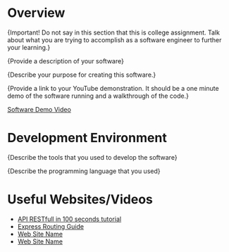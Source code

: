 # Overview

{Important! Do not say in this section that this is college assignment. Talk about what you are trying to accomplish as a software engineer to further your learning.}

{Provide a description of your software}

{Describe your purpose for creating this software.}

{Provide a link to your YouTube demonstration. It should be a one minute demo of the software running and a walkthrough of the code.}

[Software Demo Video](http://youtube.link.goes.here)

# Development Environment

{Describe the tools that you used to develop the software}

{Describe the programming language that you used}

# Useful Websites/Videos

- [API RESTfull in 100 seconds tutorial](https://www.youtube.com/watch?v=-MTSQjw5DrM)
- [Express Routing Guide](https://expressjs.com/en/guide/routing.html)
- [Web Site Name](http://url.link.goes.here)
- [Web Site Name](http://url.link.goes.here)

